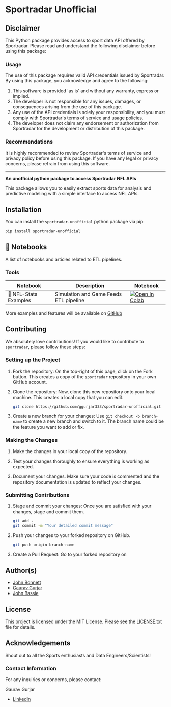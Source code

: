 # Sportradar Unofficial
## Disclaimer

This Python package provides access to sport data API offered by Sportradar. Please read and understand the following disclaimer before using this package:

### Usage

The use of this package requires valid API credentials issued by Sportradar. By using this package, you acknowledge and agree to the following:

1. This software is provided 'as is' and without any warranty, express or implied.
2. The developer is not responsible for any issues, damages, or consequences arising from the use of this package.
3. Any use of the API credentials is solely your responsibility, and you must comply with Sportradar's terms of service and usage policies.
4. The developer does not claim any endorsement or authorization from Sportradar for the development or distribution of this package.

### Recommendations

It is highly recommended to review Sportradar's terms of service and privacy policy before using this package. If you have any legal or privacy concerns, please refrain from using this software.

---

**An unofficial python package to access Sportradar NFL APIs**

This package allows you to easily extract sports data for analysis and predictive modeling with a simple interface to access NFL APIs.

## Installation

You can install the `sportradar-unofficial` python package via pip:
```bash
pip install sportradar-unofficial
```

## 📝 Notebooks

A list of notebooks and articles related to ETL pipelines.

### Tools

| Notebook              | Description                                      | Notebook |
|-----------------------|--------------------------------------------------|----------|
| 🧐 NFL-Stats Examples | Simulation and Game Feeds ETL pipeline           | <a href="https://colab.research.google.com/drive/1qKTaGMNYZBAve7JCDEhtISV_sAf0RcEy?usp=sharing"><img src="img/colab.svg" alt="Open In Colab"></a> |


More examples and features will be available on [GitHub](https://www.github.com/ggurjar333/sportradar-unofficial)

## Contributing

We absolutely love contributions! If you would like to contribute to `sportradar`, please follow these steps:

### Setting up the Project

1. Fork the repository: On the top-right of this page, click on the Fork button. This creates a copy of the `sportradar` repository in your own GitHub account.

2. Clone the repository: Now, clone this new repository onto your local machine. This creates a local copy that you can edit.

   ```bash
   git clone https://github.com/ggurjar333/sportradar-unofficial.git
   ```

3. Create a new branch for your changes: Use `git checkout -b branch-name` to create a new branch and switch to it. The branch name could be the feature you want to add or fix.

### Making the Changes

1. Make the changes in your local copy of the repository.

2. Test your changes thoroughly to ensure everything is working as expected.

3. Document your changes. Make sure your code is commented and the repository documentation is updated to reflect your changes.

### Submitting Contributions

1. Stage and commit your changes: Once you are satisfied with your changes, stage and commit them.

   ```bash
   git add .
   git commit -m "Your detailed commit message"
   ```

2. Push your changes to your forked repository on GitHub.

   ```bash
   git push origin branch-name
   ```

3. Create a Pull Request: Go to your forked repository on

## Author(s)
- [John Bonnett](https://www.linkedin.com/in/john-bonnett-ba89909b/)
- [Gaurav Gurjar](https://www.linkedin.com/in/ggurjarsocl/)
- [John Bassie](https://www.linkedin.com/in/john-bassey-991a99107)

## License

This project is licensed under the MIT License. Please see the [LICENSE.txt](LICENSE.txt) file for details.

## Acknowledgements

Shout out to all the Sports enthusiasts and Data Engineers/Scientists!

### Contact Information

For any inquiries or concerns, please contact:

Gaurav Gurjar
- [LinkedIn](https://www.linkedin.com/in/ggurjarsocl/)